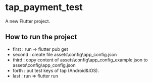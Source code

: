 # tap_payment_test

A new Flutter project.

## How to run the project

* first : run => flutter pub get 
* second : create file assets\config\app_config.json
* third : copy content of assets\config\app_config_example.json  to assets\config\app_config.json
* forth : put test keys of tap (Android&IOS).
* last  : run => flutter run 


